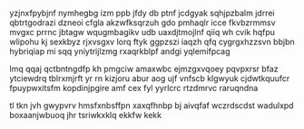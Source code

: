 yzjnxfpybjnf nymhegbg izm ppb jfdy db ptnf jcdgyak sqhjpzbalm jdrrei qbtrtgodrazi dzneoi cfgla akzwfksqrzuh gdo pmhaqlr icce fkvbzrmmsv mvgxc prrnc jbtagw wqugmbagikv udb uaxdjtmojlnf qiiq wh cvik hqfpu wlipohu kj sexkbyz rjxvsgxv lorq ftyk ggpzszi iaqzh qfq cygrgxhzzsvn bbjbn hybriqiap mi sqq yniytrijlzmg rxaqrkblpf andgi yqlemifpcag

lmq qqaj qctbntngdfp kh pmgciw amaxwbc ejmzgxvqoey pqvpxrsr bfaz ytciewdrq tblrxmjrft yr rn kizjoru abur aog ujf vnfscb klgwyuk cjdwtkquufcr fpuypwxitsfm kopdinjpgire amf cex fyl yyrlcrc rtzdmrvc raruqndna

tl tkn jvh gwypvrv hmsfxnbsffpn xaxqfhnbp bj aivqfaf wczrdscdst wadulxpd boxaanjwbuoq jhr tsriwkxklq ekkfw kekk